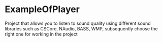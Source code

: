 # ExampleOfPlayer

Project that allows you to listen to sound quality using different sound libraries such as CSCore, NAudio, BASS, WMP, subsequently choose the right one for working in the project 